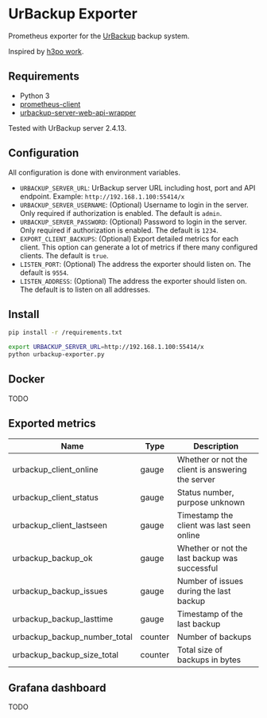 # UrBackup Exporter

Prometheus exporter for the [UrBackup](https://www.urbackup.org/) backup system.

Inspired by [h3po work](https://gist.github.com/h3po/36cab38d2b443c0523c4c9e83203f382).

## Requirements

 * Python 3
 * [prometheus-client](https://github.com/prometheus/client_python)
 * [urbackup-server-web-api-wrapper](https://github.com/uroni/urbackup-server-python-web-api-wrapper)

Tested with UrBackup server 2.4.13.

## Configuration

All configuration is done with environment variables.

- `URBACKUP_SERVER_URL`: UrBackup server URL including host, port and API endpoint. Example: `http://192.168.1.100:55414/x`
- `URBACKUP_SERVER_USERNAME`: (Optional) Username to login in the server. Only required if authorization is enabled. The default is `admin`.
- `URBACKUP_SERVER_PASSWORD`: (Optional) Password to login in the server. Only required if authorization is enabled. The default is `1234`.
- `EXPORT_CLIENT_BACKUPS`: (Optional) Export detailed metrics for each client. This option can generate a lot of metrics if there many configured clients. The default is `true`.
- `LISTEN_PORT`: (Optional) The address the exporter should listen on. The default is `9554`.
- `LISTEN_ADDRESS`: (Optional) The address the exporter should listen on. The default is
   to listen on all addresses.

## Install

```bash
pip install -r /requirements.txt

export URBACKUP_SERVER_URL=http://192.168.1.100:55414/x
python urbackup-exporter.py
```

## Docker

TODO

## Exported metrics

| Name                          | Type    | Description                  |
| ----------------------------- | ------- | ---------------------------- |
| urbackup_client_online        | gauge   | Whether or not the client is answering the server |
| urbackup_client_status        | gauge   | Status number, purpose unknown |
| urbackup_client_lastseen      | gauge   | Timestamp the client was last seen online |
| urbackup_backup_ok            | gauge   | Whether or not the last backup was successful |
| urbackup_backup_issues        | gauge   | Number of issues during the last backup |
| urbackup_backup_lasttime      | gauge   | Timestamp of the last backup |
| urbackup_backup_number_total  | counter | Number of backups |
| urbackup_backup_size_total    | counter | Total size of backups in bytes |

## Grafana dashboard

TODO
